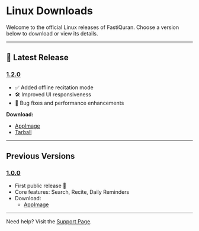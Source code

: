 # Linux Downloads

Welcome to the official Linux releases of FastiQuran. Choose a version below to download or view its details.

---

## 🐧 Latest Release

### [1.2.0](#1.2.0)
<a id="1.2.0"></a>

- ✅ Added offline recitation mode
- 🛠 Improved UI responsiveness
- 🐞 Bug fixes and performance enhancements

**Download:**
- [AppImage](https://example.com/downloads/linux/fastiquran-1.2.0.AppImage)
- [Tarball](https://example.com/downloads/linux/fastiquran-1.2.0.tar.gz)

---
 
## Previous Versions
### [1.0.0](#1.0.0)
<a id="1.0.0"></a>

- First public release 🎉
- Core features: Search, Recite, Daily Reminders
- Download:
  - [AppImage](https://example.com/downloads/linux/fastiquran-1.0.0.AppImage)

---

Need help? Visit the [Support Page](https://example.com/support).
